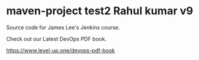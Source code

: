 # maven-project test2 Rahul kumar v9
Source code for James Lee's Jenkins course.

Check out our Latest DevOps PDF book.

https://www.level-up.one/devops-pdf-book

